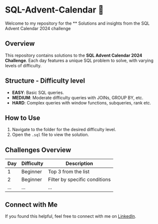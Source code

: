 # SQL-Advent-Calendar 🎄
Welcome to my repository for the ** Solutions and insights from the SQL Advent Calendar 2024 challenge

## Overview 
This repository contains solutions to the **SQL Advent Calendar 2024 Challenge**. Each day features a unique SQL problem to solve, with varying levels of difficulty.

## Structure - Difficulty level
- **EASY**: Basic SQL queries.
- **MEDIUM**: Moderate difficulty queries with JOINs, GROUP BY, etc.
- **HARD**: Complex queries with window functions, subqueries, rank etc.

## How to Use
1. Navigate to the folder for the desired difficulty level.
2. Open the `.sql` file to view the solution.

## Challenges Overview
| Day | Difficulty | Description                   |
|-----|------------|-------------------------------|
| 1   | Beginner   | Top 3 from the list      |
| 2   | Beginner   | Filter by specific conditions |
| ... | ...        | ...                           |

## Connect with Me
If you found this helpful, feel free to connect with me on [LinkedIn](https://linkedin.com/in/preethi-sivakumar/196).
